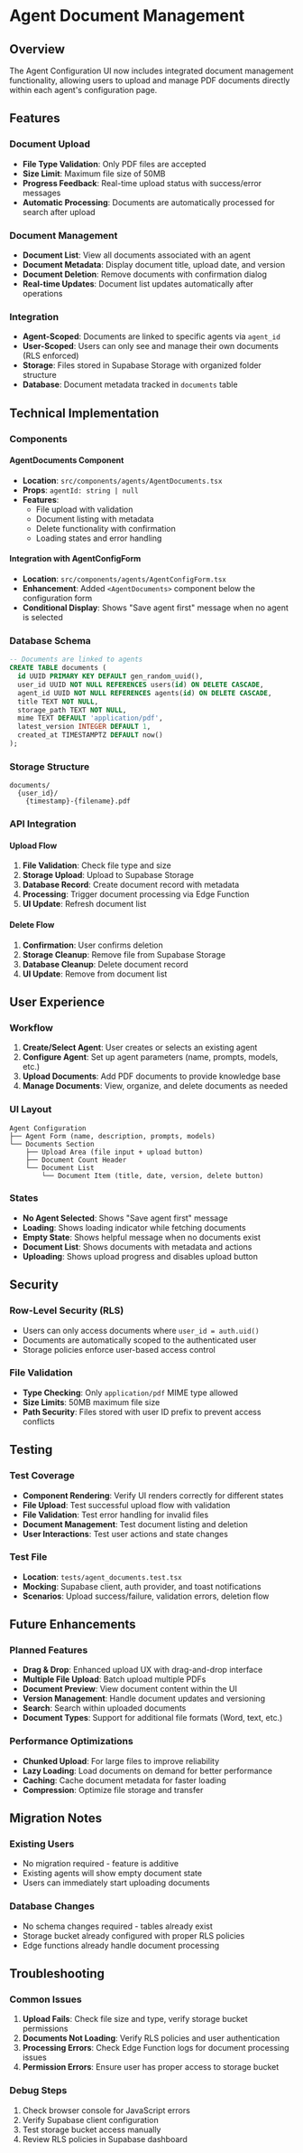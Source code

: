 # Agent Document Management

## Overview

The Agent Configuration UI now includes integrated document management functionality, allowing users to upload and manage PDF documents directly within each agent's configuration page.

## Features

### Document Upload
- **File Type Validation**: Only PDF files are accepted
- **Size Limit**: Maximum file size of 50MB
- **Progress Feedback**: Real-time upload status with success/error messages
- **Automatic Processing**: Documents are automatically processed for search after upload

### Document Management
- **Document List**: View all documents associated with an agent
- **Document Metadata**: Display document title, upload date, and version
- **Document Deletion**: Remove documents with confirmation dialog
- **Real-time Updates**: Document list updates automatically after operations

### Integration
- **Agent-Scoped**: Documents are linked to specific agents via `agent_id`
- **User-Scoped**: Users can only see and manage their own documents (RLS enforced)
- **Storage**: Files stored in Supabase Storage with organized folder structure
- **Database**: Document metadata tracked in `documents` table

## Technical Implementation

### Components

#### AgentDocuments Component
- **Location**: `src/components/agents/AgentDocuments.tsx`
- **Props**: `agentId: string | null`
- **Features**:
  - File upload with validation
  - Document listing with metadata
  - Delete functionality with confirmation
  - Loading states and error handling

#### Integration with AgentConfigForm
- **Location**: `src/components/agents/AgentConfigForm.tsx`
- **Enhancement**: Added `<AgentDocuments>` component below the configuration form
- **Conditional Display**: Shows "Save agent first" message when no agent is selected

### Database Schema

```sql
-- Documents are linked to agents
CREATE TABLE documents (
  id UUID PRIMARY KEY DEFAULT gen_random_uuid(),
  user_id UUID NOT NULL REFERENCES users(id) ON DELETE CASCADE,
  agent_id UUID NOT NULL REFERENCES agents(id) ON DELETE CASCADE,
  title TEXT NOT NULL,
  storage_path TEXT NOT NULL,
  mime TEXT DEFAULT 'application/pdf',
  latest_version INTEGER DEFAULT 1,
  created_at TIMESTAMPTZ DEFAULT now()
);
```

### Storage Structure
```
documents/
  {user_id}/
    {timestamp}-{filename}.pdf
```

### API Integration

#### Upload Flow
1. **File Validation**: Check file type and size
2. **Storage Upload**: Upload to Supabase Storage
3. **Database Record**: Create document record with metadata
4. **Processing**: Trigger document processing via Edge Function
5. **UI Update**: Refresh document list

#### Delete Flow
1. **Confirmation**: User confirms deletion
2. **Storage Cleanup**: Remove file from Supabase Storage
3. **Database Cleanup**: Delete document record
4. **UI Update**: Remove from document list

## User Experience

### Workflow
1. **Create/Select Agent**: User creates or selects an existing agent
2. **Configure Agent**: Set up agent parameters (name, prompts, models, etc.)
3. **Upload Documents**: Add PDF documents to provide knowledge base
4. **Manage Documents**: View, organize, and delete documents as needed

### UI Layout
```
Agent Configuration
├── Agent Form (name, description, prompts, models)
└── Documents Section
    ├── Upload Area (file input + upload button)
    ├── Document Count Header
    └── Document List
        └── Document Item (title, date, version, delete button)
```

### States
- **No Agent Selected**: Shows "Save agent first" message
- **Loading**: Shows loading indicator while fetching documents
- **Empty State**: Shows helpful message when no documents exist
- **Document List**: Shows documents with metadata and actions
- **Uploading**: Shows upload progress and disables upload button

## Security

### Row-Level Security (RLS)
- Users can only access documents where `user_id = auth.uid()`
- Documents are automatically scoped to the authenticated user
- Storage policies enforce user-based access control

### File Validation
- **Type Checking**: Only `application/pdf` MIME type allowed
- **Size Limits**: 50MB maximum file size
- **Path Security**: Files stored with user ID prefix to prevent access conflicts

## Testing

### Test Coverage
- **Component Rendering**: Verify UI renders correctly for different states
- **File Upload**: Test successful upload flow with validation
- **File Validation**: Test error handling for invalid files
- **Document Management**: Test document listing and deletion
- **User Interactions**: Test user actions and state changes

### Test File
- **Location**: `tests/agent_documents.test.tsx`
- **Mocking**: Supabase client, auth provider, and toast notifications
- **Scenarios**: Upload success/failure, validation errors, deletion flow

## Future Enhancements

### Planned Features
- **Drag & Drop**: Enhanced upload UX with drag-and-drop interface
- **Multiple File Upload**: Batch upload multiple PDFs
- **Document Preview**: View document content within the UI
- **Version Management**: Handle document updates and versioning
- **Search**: Search within uploaded documents
- **Document Types**: Support for additional file formats (Word, text, etc.)

### Performance Optimizations
- **Chunked Upload**: For large files to improve reliability
- **Lazy Loading**: Load documents on demand for better performance
- **Caching**: Cache document metadata for faster loading
- **Compression**: Optimize file storage and transfer

## Migration Notes

### Existing Users
- No migration required - feature is additive
- Existing agents will show empty document state
- Users can immediately start uploading documents

### Database Changes
- No schema changes required - tables already exist
- Storage bucket already configured with proper RLS policies
- Edge functions already handle document processing

## Troubleshooting

### Common Issues
1. **Upload Fails**: Check file size and type, verify storage bucket permissions
2. **Documents Not Loading**: Verify RLS policies and user authentication
3. **Processing Errors**: Check Edge Function logs for document processing issues
4. **Permission Errors**: Ensure user has proper access to storage bucket

### Debug Steps
1. Check browser console for JavaScript errors
2. Verify Supabase client configuration
3. Test storage bucket access manually
4. Review RLS policies in Supabase dashboard
